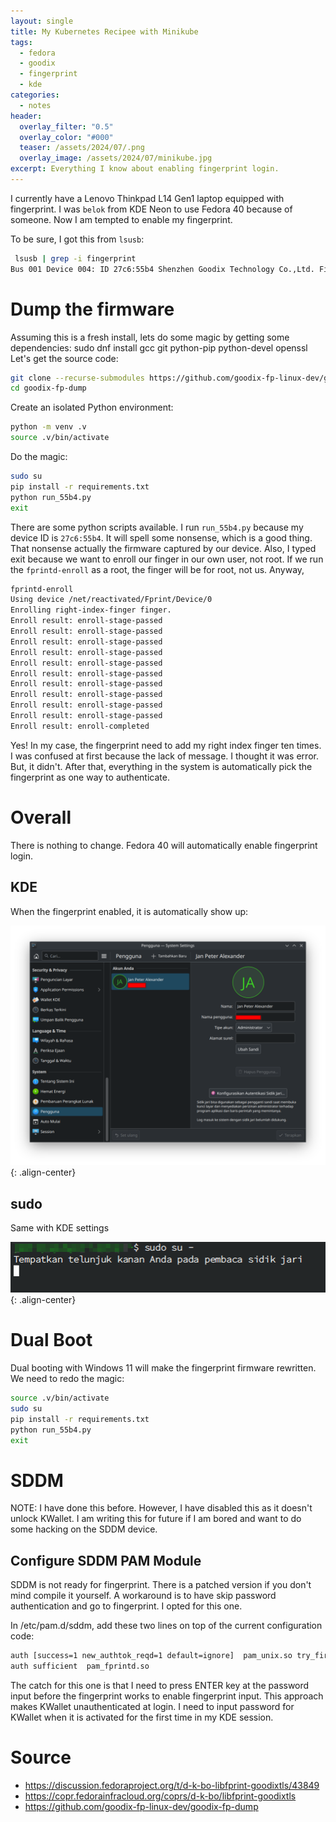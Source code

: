 ```yaml
---
layout: single
title: My Kubernetes Recipee with Minikube
tags:
  - fedora
  - goodix
  - fingerprint
  - kde
categories:
  - notes
header:
  overlay_filter: "0.5"
  overlay_color: "#000"
  teaser: /assets/2024/07/.png
  overlay_image: /assets/2024/07/minikube.jpg
excerpt: Everything I know about enabling fingerprint login.
---
```


I currently have a Lenovo Thinkpad L14 Gen1 laptop equipped with fingerprint. I was `belok` from KDE Neon to use Fedora 40 because of someone. Now I am tempted to enable my fingerprint.

To be sure, I got this from `lsusb`:

```bash
 lsusb | grep -i fingerprint
Bus 001 Device 004: ID 27c6:55b4 Shenzhen Goodix Technology Co.,Ltd. Fingerprint Reader
```

# Dump the firmware

Assuming this is a fresh install, lets do some magic by getting some dependencies:
sudo dnf install gcc git python-pip python-devel openssl
Let's get the source code:

```bash
git clone --recurse-submodules https://github.com/goodix-fp-linux-dev/goodix-fp-dump.git
cd goodix-fp-dump
```

Create an isolated Python environment:

```bash
python -m venv .v
source .v/bin/activate
```

Do the magic:

```bash
sudo su
pip install -r requirements.txt
python run_55b4.py
exit
```

There are some python scripts available. I run `run_55b4.py` because my device ID is `27c6:55b4`. It will spell some nonsense, which is a good thing. That nonsense actually the firmware captured by our device. Also, I typed exit because we want to enroll our finger in our own user, not root. If we run the `fprintd-enroll` as a root, the finger will be for root, not us. Anyway,

```bash
fprintd-enroll 
Using device /net/reactivated/Fprint/Device/0
Enrolling right-index-finger finger.
Enroll result: enroll-stage-passed
Enroll result: enroll-stage-passed
Enroll result: enroll-stage-passed
Enroll result: enroll-stage-passed
Enroll result: enroll-stage-passed
Enroll result: enroll-stage-passed
Enroll result: enroll-stage-passed
Enroll result: enroll-stage-passed
Enroll result: enroll-stage-passed
Enroll result: enroll-stage-passed
Enroll result: enroll-completed
```


Yes! In my case, the fingerprint need to add my right index finger ten times. I was confused at first because the lack of message. I thought it was error. But, it didn't. After that, everything in the system is automatically pick the fingerprint as one way to authenticate.

# Overall

There is nothing to change. Fedora 40 will automatically enable fingerprint login.

## KDE

When the fingerprint enabled, it is automatically show up:

![image-center](/assets/2024/08/kde-fingerprint-settings.png){: .align-center}

## sudo

Same with KDE settings

![image-center](/assets/2024/08/sudo-with-fingerprint.png){: .align-center}

# Dual Boot

Dual booting with Windows 11 will make the fingerprint firmware rewritten. We need to redo the magic:

```bash
source .v/bin/activate
sudo su
pip install -r requirements.txt
python run_55b4.py
exit
```
 
# SDDM

NOTE: I have done this before. However, I have disabled this as it doesn't unlock KWallet. I am writing this for future if I am bored and want to do some hacking on the SDDM device. 

## Configure SDDM PAM Module

SDDM is not ready for fingerprint. There is a patched version if you don't mind compile it yourself. A workaround is to have skip password authentication and go to fingerprint. I opted for this one.

In /etc/pam.d/sddm, add these two lines on top of the current configuration code:

```bash
auth [success=1 new_authtok_reqd=1 default=ignore]  pam_unix.so try_first_pass likeauth nullok
auth sufficient  pam_fprintd.so
```

The catch for this one is that I need to press ENTER key at the password input before the fingerprint works to enable fingerprint input. This approach makes KWallet unauthenticated at login. I need to input password for KWallet when it is activated for the first time in my KDE session. 

# Source

- https://discussion.fedoraproject.org/t/d-k-bo-libfprint-goodixtls/43849
- https://copr.fedorainfracloud.org/coprs/d-k-bo/libfprint-goodixtls
- https://github.com/goodix-fp-linux-dev/goodix-fp-dump